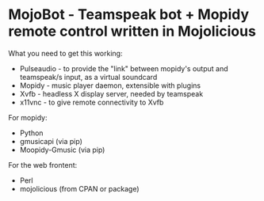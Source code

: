# MojoBot - Teamspeak bot + Mopidy remote control written in Mojolicious #

What you need to get this working:

* Pulseaudio - to provide the "link" between mopidy's output and teamspeak/s input, as a virtual soundcard
* Mopidy - music player daemon, extensible with plugins
* Xvfb - headless X display server, needed by teamspeak
* x11vnc - to give remote connectivity to Xvfb

For mopidy:
* Python
* gmusicapi (via pip)
* Moopidy-Gmusic (via pip)

For the web frontent:
* Perl
* mojolicious (from CPAN or package)